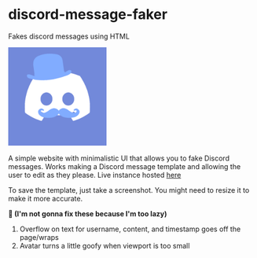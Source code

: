 # discord-message-faker
Fakes discord messages using HTML

<img src="https://github.com/wa1ker38552/discord-message-faker/blob/main/dmf.png?raw=true" style="height: 5vh; width: 5vh;">

A simple website with minimalistic UI that allows you to fake Discord messages. Works making a Discord message template and allowing the user to edit as they please. Live instance hosted [here](https://dmf.cadenchau.com)

To save the template, just take a screenshot. You might need to resize it to make it more accurate.

**🐛 (I'm not gonna fix these because I'm too lazy)**
1. Overflow on text for username, content, and timestamp goes off the page/wraps
2. Avatar turns a little goofy when viewport is too small
